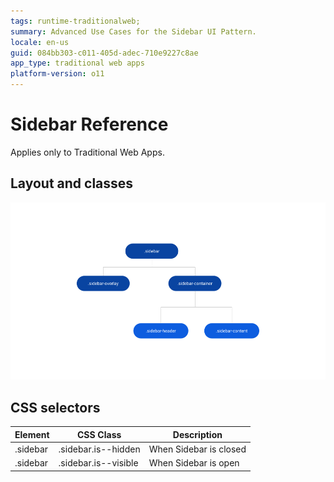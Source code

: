```yaml
---
tags: runtime-traditionalweb; 
summary: Advanced Use Cases for the Sidebar UI Pattern.
locale: en-us
guid: 084bb303-c011-405d-adec-710e9227c8ae
app_type: traditional web apps
platform-version: o11
---
```


# Sidebar Reference

<div class="info" markdown="1">

Applies only to Traditional Web Apps.

</div>

## Layout and classes

![](<images/sidebar-3-diag.png>)

## CSS selectors

| **Element** |  **CSS Class** |  **Description**  |
| --- | --- | --- |
| .sidebar | .sidebar.is--hidden |  When Sidebar is closed  |
| .sidebar | .sidebar.is--visible |  When Sidebar is open  |
